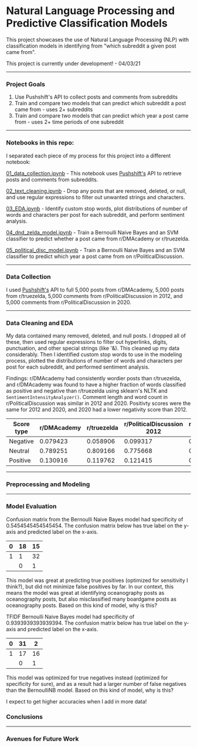 # Natural Language Processing and Predictive Classification Models

This project showcases the use of Natural Language Processing (NLP) with classification models in identifying from "which subreddit a given post came from". 

This project is currently under development! - 04/03/21

---

### Project Goals

1. Use Pushshift's API to collect posts and comments from subreddits
2. Train and compare two models that can predict which subreddit a post came from - uses 2+ subreddits
3. Train and compare two models that can predict which year a post came from - uses 2+ time periods of one subreddit


---

### Notebooks in this repo:

I separated each piece of my process for this project into a different notebook:

[01_data_collection.ipynb](https://git.generalassemb.ly/dgumustel/project_3/blob/master/notebooks/01_data_collection.ipynb) - This notebook uses [Pushshift's](https://github.com/pushshift/api) API to retrieve posts and comments from subreddits. 

[02_text_cleaning.ipynb](https://git.generalassemb.ly/dgumustel/project_3/blob/master/notebooks/02_text_cleaning.ipynb) - Drop any posts that are removed, deleted, or null, and use regular expressions to filter out unwanted strings and characters.

[03_EDA.ipynb](https://git.generalassemb.ly/dgumustel/project_3/blob/master/notebooks/03_EDA.ipynb) - Identify custom stop words, plot distributions of number of words and characters per post for each subreddit, and perform sentiment analysis.

[04_dnd_zelda_model.ipynb](https://git.generalassemb.ly/dgumustel/project_3/blob/master/notebooks/04_dnd_zelda_model.ipynb) - Train a Bernoulli Naive Bayes and an SVM classifier to predict whether a post came from r/DMAcademy or r/truezelda.

[05_political_disc_model.ipynb](https://git.generalassemb.ly/dgumustel/project_3/blob/master/notebooks/05_political_disc_model.ipynb) - Train a Bernoulli Naive Bayes and an SVM classifier to predict which year a post came from on r/PolitlcalDiscussion.

---

### Data Collection

I used [Pushshift's](https://github.com/pushshift/api) API to full 5,000 posts from r/DMAcademy, 5,000 posts from r/truezelda, 5,000 comments from r/PoliticalDiscussion in 2012, and 5,000 comments from r/PoliticalDiscussion in 2020. 

---

### Data Cleaning and EDA

My data contained many removed, deleted, and null posts. I dropped all of these, then used regular expressions to filter out hyperlinks, digits, punctuation, and other special strings (like '&amp;). This cleaned up my data considerably. Then I identified custom stop words to use in the modeling process, plotted the distributions of number of words and characters per post for each subreddit, and performed sentiment analysis. 

Findings: r/DMAcademy had consistently wordier posts than r/truezelda, and r/DMAcademy was found to have a higher fraction of words classified as positive and negative than r/truezelda using sklearn's NLTK and `SentimentIntensityAnalyzer()`. Comment length and word count in r/PoliticalDiscussion was similar in 2012 and 2020. Positivty scores were the same for 2012 and 2020, and 2020 had a lower negativity score than 2012. 

| Score type | r/DMAcademy | r/truezelda | r/PoliticalDiscussion 2012 | r/PoliticalDiscussion 2020 |
|------------|-------------|-------------|----------------------------|----------------------------|
| Negative   | 0.079423    | 0.058906    | 0.099317                   | 0.085801                   |
| Neutral    | 0.789251    | 0.809166    | 0.775668                   | 0.791869                   |
| Positive   | 0.130916    | 0.119762    | 0.121415                   | 0.119317                   |

---

### Preprocessing and Modeling



---


### Model Evaluation

Confusion matrix from the Bernoulli Naive Bayes model had specificity of 0.5454545454545454. The confusion matrix below has true label on the y-axis and predicted label on the x-axis.

| 0 | 18 | 15 |
|---|----|----|
| 1 | 1  | 32 |
|   | 0  | 1  |

This model was great at predicting true positives (optimized for sensitivity I think?), but did not minimize false positives by far. In our context, this means the model was great at identifying oceanography posts as oceanography posts, but also misclassified many boardgame posts as oceanography posts. Based on this kind of model, why is this?



TFIDF Bernoulli Naive Bayes model had specificity of 0.9393939393939394. The confusion matrix below has true label on the y-axis and predicted label on the x-axis.

| 0 | 31 | 2  |
|---|----|----|
| 1 | 17 | 16 |
|   | 0  | 1  |

This model was optimized for true negatives instead (optimized for specificity for sure), and as a result had a larger number of false negatives than the BernoulliNB model. Based on this kind of model, why is this?

I expect to get higher accuracies when I add in more data! 


### Conclusions

---

### Avenues for Future Work